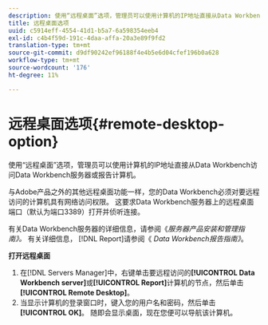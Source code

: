 ```yaml
---
description: 使用“远程桌面”选项，管理员可以使用计算机的IP地址直接从Data Workbench访问Data Workbench服务器或报告计算机。
title: 远程桌面选项
uuid: c5914eff-4554-41d1-b5a7-6a598354eeb4
exl-id: c4b4f59d-191c-4daa-affa-20a3e89f9fd2
translation-type: tm+mt
source-git-commit: d9df90242ef96188f4e4b5e6d04cfef196b0a628
workflow-type: tm+mt
source-wordcount: '176'
ht-degree: 11%

---
```


# 远程桌面选项{#remote-desktop-option}

使用“远程桌面”选项，管理员可以使用计算机的IP地址直接从Data Workbench访问Data Workbench服务器或报告计算机。

与Adobe产品之外的其他远程桌面功能一样，您的Data Workbench必须对要远程访问的计算机具有网络访问权限。 这要求Data Workbench服务器上的远程桌面端口（默认为端口3389）打开并侦听连接。

有关Data Workbench服务器的详细信息，请参阅《*服务器产品安装和管理指南》。* 有关详细信息， [!DNL Report]请参阅《 *Data Workbench报告指南》*。

**打开远程桌面**

1. 在[!DNL Servers Manager]中，右键单击要远程访问的&#x200B;**[!UICONTROL Data Workbench server]**&#x200B;或&#x200B;**[!UICONTROL Report]**&#x200B;计算机的节点，然后单击&#x200B;**[!UICONTROL Remote Desktop]**。
1. 当显示计算机的登录窗口时，键入您的用户名和密码，然后单击&#x200B;**[!UICONTROL OK]**。 随即会显示桌面，现在您便可以导航该计算机。
